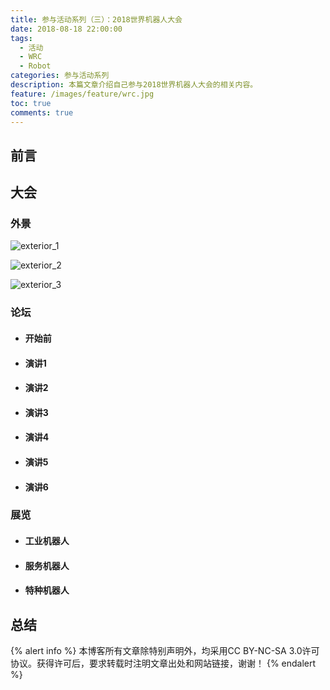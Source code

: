 ```yaml
---
title: 参与活动系列（三）：2018世界机器人大会
date: 2018-08-18 22:00:00
tags:
  - 活动
  - WRC
  - Robot
categories: 参与活动系列
description: 本篇文章介绍自己参与2018世界机器人大会的相关内容。
feature: /images/feature/wrc.jpg
toc: true
comments: true
---
```


## 前言

<!--more-->

## 大会

### 外景

![exterior_1](http://media.myyerrol.io/images/activities/wrc_2018/exterior/exterior_1.jpg)

![exterior_2](http://media.myyerrol.io/images/activities/wrc_2018/exterior/exterior_2.jpg)

![exterior_3](http://media.myyerrol.io/images/activities/wrc_2018/exterior/exterior_3.jpg)

### 论坛

- #### 开始前

- #### 演讲1

- #### 演讲2

- #### 演讲3

- #### 演讲4

- #### 演讲5

- #### 演讲6

### 展览

- #### 工业机器人

- #### 服务机器人

- #### 特种机器人

## 总结

{% alert info %}
本博客所有文章除特别声明外，均采用CC BY-NC-SA 3.0许可协议。获得许可后，要求转载时注明文章出处和网站链接，谢谢！
{% endalert %}

